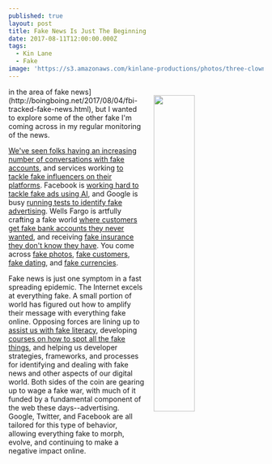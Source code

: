 ```yaml
---
published: true
layout: post
title: Fake News Is Just The Beginning
date: 2017-08-11T12:00:00.000Z
tags:
  - Kin Lane
  - Fake
image: 'https://s3.amazonaws.com/kinlane-productions/photos/three-clowns.jpg'
---
```

<p><img src="https://s3.amazonaws.com/kinlane-productions/photos/three-clowns.jpg" align="right" width="40%" style="padding: 15px;"/></p> in the area of fake news](http://boingboing.net/2017/08/04/fbi-tracked-fake-news.html), but I wanted to explore some of the other fake I'm coming across in my regular monitoring of the news.

[We've seen folks having an increasing number of conversations with fake accounts](http://www.teenvogue.com/story/donald-trump-retweeted-a-reportedly-fake-twitter-account), and services working [to tackle fake influencers on their platforms](https://thenextweb.com/insider/2017/07/04/instagram-is-cracking-down-on-fake-influencers/#.tnw_GIItqchA). Facebook is [working hard to tackle fake ads using AI](https://www.engadget.com/2017/08/09/facebook-cloaking-detection-ai/), and Google is busy [running tests to identify fake advertising](http://www.businessinsider.com/google-bogus-ads-programmatic-exchanges-2017-7). Wells Fargo is artfully crafting a fake world [where customers get fake bank accounts they never wanted](https://www.usatoday.com/story/money/2017/07/10/wells-fargo-pay-142-m-fake-account-settlement/464377001/), and receiving [fake insurance they don't know they have](https://www.washingtonpost.com/news/business/wp/2017/07/28/wells-fargo-charged-570000-customers-for-auto-insurance-they-didnt-need-potentially-forced-some-to-have-cars-repossessed/?utm_term=.a48d25a0911b). You come across [fake photos](https://www.washingtonpost.com/news/speaking-of-science/wp/2017/07/17/many-people-cant-tell-when-photos-are-fake-can-you/?utm_term=.fde8f1fdba45), [fake customers](https://www.theverge.com/2017/7/12/15961416/spotify-fake-artist-controversy-mystery-tracks), [fake dating](https://www.riskiq.com/blog/labs/fingta-fake-dating/), and [fake currencies](http://splinternews.com/all-this-bitcoin-stuff-is-fake-1797714696).

Fake news is just one symptom in a fast spreading epidemic. The Internet excels at everything fake. A small portion of world has figured out how to amplify their message with everything fake online. Opposing forces are lining up to [assist us with fake literacy](https://www.wired.com/2017/06/fake-fact-era-schools-teach-abcs-news-literacy/), developing [courses on how to spot all the fake things](http://splinternews.com/all-this-bitcoin-stuff-is-fake-1797714696), and helping us developer strategies, frameworks, and processes for identifying and dealing with fake news and other aspects of our digital world. Both sides of the coin are gearing up to wage a fake war, with much of it funded by a fundamental component of the web these days--advertising. Google, Twitter, and Facebook are all tailored for this type of behavior, allowing everything fake to morph, evolve, and continuing to make a negative impact online.
